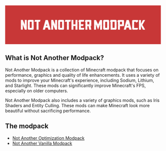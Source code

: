 ![Not Another Modpack](https://github.com/fathulfahmy/not-another-modpack/blob/main/assets/banner-red.png?raw=true)

## What is Not Another Modpack?
Not Another Modpack is a collection of Minecraft modpack that focuses on performance, graphics and quality of life enhancements. It uses a variety of mods to improve your Minecraft's experience, including Sodium, Lithium, and Starlight. These mods can significantly improve Minecraft's FPS, especially on older computers. 

Not Another Modpack also includes a variety of graphics mods, such as Iris Shaders and Entity Culling. These mods can make Minecraft look more beautiful without sacrificing performance.

## The modpack
- [Not Another Optimization Modpack](optimization.md)  
- [Not Another Vanilla Modpack](vanilla.md)
